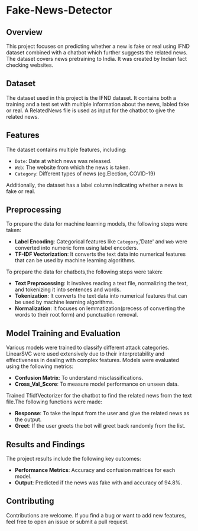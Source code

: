 # Fake-News-Detector

## Overview
This project focuses on predicting whether a new is fake or real using IFND dataset combined with a chatbot which further suggests the related news. The dataset covers news pretraining to India. It was created by Indian fact checking websites.

## Dataset
The dataset used in this project is the IFND dataset. It contains both a training and a test set with multiple information about the news, labled fake or real.
A RelatedNews file is used as input for the chatbot to give the related news.

## Features
The dataset contains multiple features, including:

- `Date`: Date at which news was released.
- `Web`: The website from which the news is taken.
- `Category`: Different types of news (eg.Election, COVID-19)
  
Additionally, the dataset has a label column indicating whether a news is fake or real.

## Preprocessing
To prepare the data for machine learning models, the following steps were taken:
- **Label Encoding**: Categorical features like `Category`,'Date' and `Web` were converted into numeric form using label encoders.
- **TF-IDF Vectorization**: It converts the text data into numerical features that can be used by machine learning algorithms.

To prepare the data for chatbots,the following steps were taken:
- **Text Preprocessing**: It involves reading a text file, normalizing the text, and tokenizing it into sentences and words.
- **Tokenization**: It converts the text data into numerical features that can be used by machine learning algorithms.
- **Normalization**: It focuses on lemmatization(precess of converting the words to their root form) and punctuation removal.


## Model Training and Evaluation
Various models were trained to classify different attack categories. LinearSVC were used extensively due to their interpretability and effectiveness in dealing with complex features. Models were evaluated using the following metrics:

- **Confusion Matrix**: To understand misclassifications.
- **Cross_Val_Score**: To measure model performance on unseen data.

Trained TfidfVectorizer for the chatbot to find the related news from the text file.The following functions were made:

- **Response**: To take the input from the user and give the related news as the output.
- **Greet**: If the user greets the bot will greet back randomly from the list.

## Results and Findings
The project results include the following key outcomes:

- **Performance Metrics**: Accuracy and confusion matrices for each model.
- **Output**: Predicted if the news was fake with and accuracy of 94.8%.


## Contributing
Contributions are welcome. If you find a bug or want to add new features, feel free to open an issue or submit a pull request.
